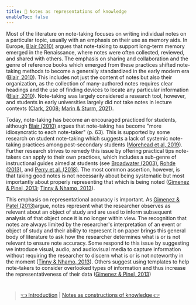 ```yaml
---
title: 📖 Notes as representations of knowledge
enableToc: false
---
```


Most of the literature on note-taking focuses on writing individual notes on a particular topic, usually with an emphasis on their use as memory aids. In Europe, [Blair (2010)](References/Blair,%202010.md) argues that note-taking to support long-term memory emerged in the Renaissance, where notes were often collected, reviewed, and shared with others. The emphasis on sharing and collaboration and the genre of reference books which emerged from these practices shifted note-taking methods to become a generally standardized in the early modern era ([Blair, 2010](References/Blair,%202010.md)). This includes not just the content of notes but also their organization, as the collection of many-authored notes requires clear headings and the use of finding devices to locate any particular information ([Blair, 2010](References/Blair,%202010.md)). Note-taking was largely considered a research tool, however, and students in early universities largely did not take notes in lecture contexts ([Clark, 2008](References/Clark,%202008.md); [Marin & Sturm, 2021](References/Marin%20&%20Sturm,%202021.md)). 

Today, note-taking has become an encouraged practiced for students, although [Blair (2010)](References/Blair,%202010.md) argues that note-taking has become "more idiosyncratic to each note-taker" (p. 63). This is supported by some research on student note-taking which suggests a lack of systemic note-taking practices among post-secondary students ([Morehead et al, 2019](References/Morehead%20et%20al,%202019.md)). Further research strives to remedy this issue by offering practical tips note-takers can apply to their own practices, which includes a sub-genre of instructional guides aimed at students (see [Broadwater (2003)](References/Broadwater,%202003.md), [Rohde (2013)](References/Rohde,%202013.md), and [Perry et al. (2018)](References/Perry%20et%20al,%202018.md). The most common assertion, however, is that taking good notes is not necessarily about being systematic but most importantly about properly representing that which is being noted ([Gimenez & Pinel, 2013](References/Gimenez%20&%20Pinel,%202013.md); [Tinny & Nhamo, 2013](References/Tinny%20&%20Nhamo,%202013.md)).

This emphasis on representational accuracy is important. As [Gimenez & Patel (2013)](References/Gimenez%20&%20Pinel,%202013.md)argue, notes represent what the researcher observes as relevant about an object of study and are used to inform subsequent analysis of that object once it is no longer within view. The recognition that notes are always limited by the researcher's interpretation of an event or object of study and their ability to represent it on paper brings this general body of literature to ask how the researcher determines what is or is not relevant to ensure note accuracy. Some respond to this issue by suggesting we introduce visual, audio, and audiovisual media to capture information without requiring the researcher to discern what is or is not noteworthy in the moment ([Tinny & Nhamo, 2013](References/Tinny%20&%20Nhamo,%202013.md)). Others suggest using templates to help note-takers to consider overlooked types of information and thus increase the representativeness of their data ([Gimenez & Pinel, 2013](References/Gimenez%20&%20Pinel,%202013.md))

# 

 > 
 > [👈 Introduction](pa2%20Introduction.md) | [Notes as constructions of knowledge 👉](pa4%20Notes%20as%20constructions%20of%20knowledge.md)
